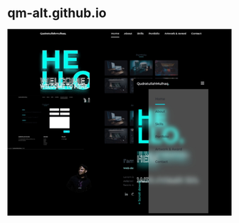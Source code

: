 # qm-alt.github.io
![JAVASCRIPT (1)](https://github.com/qm-alt/qm-alt.github.io/blob/master/img/model0.jpg)
